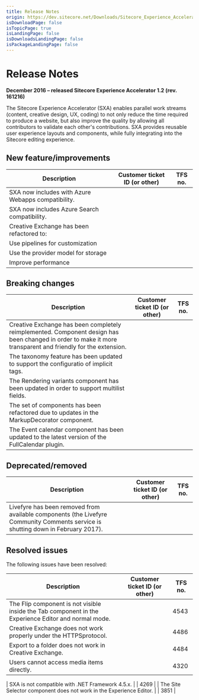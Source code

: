 ```yaml
---
title: Release Notes
origin: https://dev.sitecore.net/Downloads/Sitecore_Experience_Accelerator/12/Sitecore_Experience_Accelerator_12_Initial_Release/Release_Notes
isDownloadPage: false
isTopicPage: true
isLandingPage: false
isDownloadsLandingPage: false
isPackageLandingPage: false
---
```


# Release Notes

**December 2016 – released Sitecore Experience Accelerator 1.2 (rev. 161216)**

The Sitecore Experience Accelerator (SXA) enables parallel work streams (content, creative design, UX, coding) to not only reduce the time required to produce a website, but also improve the quality by allowing all contributors to validate each other's contributions. SXA provides reusable user experience layouts and components, while fully integrating into the Sitecore editing experience.

## New feature/improvements

 | Description | Customer ticket ID (or other) | TFS no. |
 | --- | --- | --- |
 | ​SXA now includes with Azure Webapps compatibility. |  |  |
 | SXA now includes Azure Search compatibility. |  |  |
 | Creative Exchange has been refactored to:  |  |  |
 | Use pipelines for customization |  |  |
 | Use the provider model for storage  |  |  |
 | Improve performance |  |  |

## Breaking changes

 | Description | Customer ticket ID (or other) | TFS no. |
 | --- | --- | --- |
 | Creative Exchange has been completely ​reimplemented. Component design has been changed in order to make it more transparent and friendly for the extension.​ |  |  |
 | The taxonomy feature has been updated to support the configuratio of implicit tags.​ |  |  |
 | The Rendering variants component has been updated in order to support multilist fields.​ |  |  |
 | The set of components has been refactored due to updates in the MarkupDecorator component​. |  |  |
 | The Event calendar component has been updated to the latest version of the FullCalendar plugin.  |  |  |

## Deprecated/removed

 | Description | Customer ticket ID (or other) | TFS no. |
 | --- | --- | --- |
 | Livefyre has been removed from available components (the Livefyre Community Comments service is shutting down in February 2017). |  |  |

## Resolved issues

The following issues have been resolved:

 | Description | Customer ticket ID (or other) | TFS no. |
 | --- | --- | --- |
 | ​​The Flip component is not visible ​inside the Tab component in the Experience Editor and ​​normal mode.​​ |  | 4543 |
 | ​Creative Exchange does not work properly under the HTTPS​​​​​ protocol. |  | 4486 |
 | Export to a folder does not work​​​ in Creative Exchange. |  | 4484 |
 | ​​Users cannot​​ access ​media items directly​.​​ |  | 4320 |

 | ​SXA is not compatible with .NET Framework 4.5.x​. |  | 4269 |
 | ​The Site Selector component does not work​ in the Experience Editor. |  | 3851 |